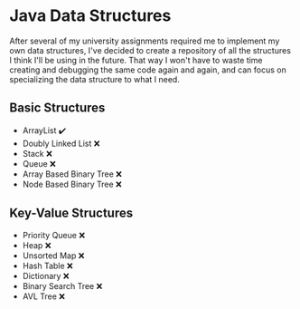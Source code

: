 # Java Data Structures
After several of my university assignments required me to implement my own data structures, I've decided to create a repository of all the structures I think 
I'll be using in the future. That way I won't have to waste time creating and debugging the same code again and again, and can focus on specializing the data structure 
to what I need.

## Basic Structures
- ArrayList :heavy_check_mark:
- Doubly Linked List :x:
- Stack :x:
- Queue :x:
- Array Based Binary Tree :x:
- Node Based Binary Tree :x:
	
	
## Key-Value Structures
- Priority Queue :x:
- Heap :x:
- Unsorted Map :x:
- Hash Table :x:
- Dictionary :x:
- Binary Search Tree :x:
- AVL Tree :x:
